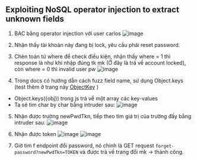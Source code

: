 ## Exploiting NoSQL operator injection to extract unknown fields

1. BAC bằng operator injection với user carlos
![image](https://github.com/user-attachments/assets/8f6fedde-0f24-4a2d-beb7-56a89f601dac)

2. Nhận thấy tài khoản này đang bị lock, yêu cầu phải reset password.
3. Chèn toán tử where để check điều kiện, nhận thấy where = 1 thì response là như khi nhập đúng tk mk (Ở đây là trả về account locked), còn where = 0 thì invalid user pw
![image](https://github.com/user-attachments/assets/b16877be-2861-47ce-8bec-64272423f4e4)

4. Trong docs có hướng dẫn cách fuzz field name, sử dụng Object.keys (test thêm ở trang này [ObjectKey](https://developer.mozilla.org/en-US/docs/Web/JavaScript/Reference/Global_Objects/Object/keys) )
- Object.keys({obj}) trong js trả về một array các key-values
- Ta sẽ tìm char by char bằng intruder sau:
![image](https://github.com/user-attachments/assets/75a98c3d-beda-4f68-aaf5-b8eed21e5f9c)

5. Nhận được trường newPwdTkn, tiếp theo tìm giá trị của trường đấy bằng intruder sau:
![image](https://github.com/user-attachments/assets/27651457-6dfe-4d0d-944d-578405306360)

6. Nhận được token 
![image](https://github.com/user-attachments/assets/bb1277e1-4744-4570-a456-86d3dc9524a0)
![image](https://github.com/user-attachments/assets/a9923369-b633-470e-9501-c7716be1e447)

7. Giờ tim f endpoint đổi password, nó chính là GET request ``forget-password?newPwdTkn=TOKEN`` và được trả về trang đổi mk -> thành công.

